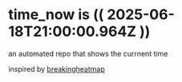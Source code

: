# time_now is (( 2025-06-18T21:00:00.964Z ))

an automated repo that shows the currnent time

inspired by [breakingheatmap](https://github.com/breakingheatmap/breakingheatmap)